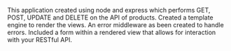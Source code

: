 This application created using node and express which performs GET, POST, UPDATE and DELETE on the API of products. Created a template engine to render the views. An error middleware as been created to handle errors. Included a form within a rendered view that allows for interaction with your RESTful API.

